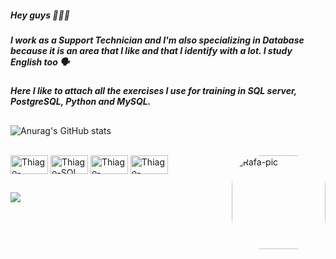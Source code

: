 ##### Hey guys ✌🏽🌻


##### I work as a Support Technician and I'm also specializing in Database because it is an area that I like and that I identify with a lot. I study English too 🗣️

##### Here I like to attach all the exercises I use for training in SQL server, PostgreSQL, Python and MySQL.


##
![Anurag's GitHub stats](https://github-readme-stats.vercel.app/api?username=santos-thiago&show_icons=true&theme=graywhite)



<div style="display: inline_block"><br>
  <img align="center" alt="Thiago-MySQL" height="30" width="60" src="https://cdn.jsdelivr.net/gh/devicons/devicon/icons/mysql/mysql-original-wordmark.svg">
  <img align="center" alt="Thiago-SQL SERVER" height="30" width="60" src="https://cdn.jsdelivr.net/gh/devicons/devicon/icons/microsoftsqlserver/microsoftsqlserver-plain-wordmark.svg">
  <img align="center" alt="Thiago-PostgreSQL" height="30" width="60" src="https://cdn.jsdelivr.net/gh/devicons/devicon/icons/postgresql/postgresql-original-wordmark.svg">
  <img align="center" alt="Thiago-Python" height="30" width="60" src="https://cdn.jsdelivr.net/gh/devicons/devicon/icons/python/python-original.svg">
  <img align="right" alt="Rafa-pic" height="150" style="border-radius:50px;" src="https://raw.githubusercontent.com/trepichio/trepichio/master/assets/code.gif">
</div>



##
#####
<div>
  <a href="https://www.linkedin.com/in/thiago-santos-cruz-31b178256/" target="_blank"><img src="https://img.shields.io/badge/-LinkedIn-%230077B5?style=for-the-badge&logo=linkedin&logoColor=white" target="_blank"></a>


